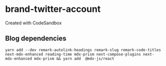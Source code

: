 # brand-twitter-account
Created with CodeSandbox


## Blog dependencies

```
yarn add --dev remark-autolink-headings remark-slug remark-code-titles next-mdx-enhanced reading-time mdx-prism next-compose-plugins next-mdx-enhanced mdx-prism && yarn add  @mdx-js/react 
```